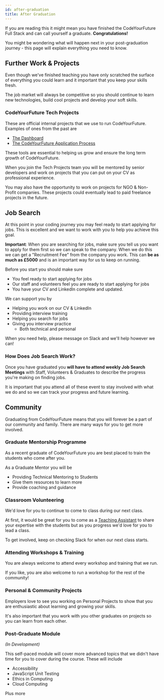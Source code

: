 ```yaml
---
id: after-graduation
title: After Graduation
---
```


If you are reading this it might mean you have finished the CodeYourFuture Full Stack and can call yourself a graduate. **Congratulations!**

You might be wondering what will happen next in your post-graduation journey - this page will explain everything you need to know.

## Further Work & Projects

Even though we've finished teaching you have only scratched the surface of everything you could learn and it important that you keep your skills fresh.

The job market will always be competitive so you should continue to learn new technologies, build cool projects and develop your soft skills.

### CodeYourFuture Tech Projects

These are official internal projects that we use to run CodeYourFuture. Examples of ones from the past are

- [The Dashboard](https://dashboard.codeyourfuture.io/)
- [The CodeYourFuture Application Process](https://course1.codeyourfuture.io/)

These tools are essential to helping us grow and ensure the long term growth of CodeYourFuture.

When you join the Tech Projects team you will be mentored by senior developers and work on projects that you can put on your CV as professional experience.

You may also have the opportunity to work on projects for NGO & Non-Profit companies. These projects could eventually lead to paid freelance projects in the future.

## Job Search

At this point in your coding journey you may feel ready to start applying for jobs. This is excellent and we want to work with you to help you achieve this goal.

**Important**: When you are searching for jobs, make sure you tell us you want to apply for them first so we can speak to the company. When we do this we can get a "Recruitment Fee" from the company you work. This can **be as much as £5000** and is an important way for us to keep on running.

Before you start you should make sure

- You feel ready to start applying for jobs
- Our staff and volunteers feel you are ready to start applying for jobs
- You have your CV and LinkedIn complete and updated.

We can support you by

- Helping you work on our CV & LinkedIn
- Providing interview training
- Helping you search for jobs
- Giving you interview practice
  - Both technical and personal

When you need help, please message on Slack and we'll help however we can!

### How Does Job Search Work?

Once you have graduated you **will have to attend weekly Job Search Meetings** with Staff, Volunteers & Graduates to describe the progress you're making on finding jobs.

It is important that you attend all of these event to stay involved with what we do and so we can track your progress and future learning.

## Community

Graduating from CodeYourFuture means that you will forever be a part of our community and family. There are many ways for you to get more involved.

### Graduate Mentorship Programme

As a recent graduate of CodeYourFuture you are best placed to train the students who come after you.

As a Graduate Mentor you will be

- Providing Technical Mentoring to Students
- Give them resources to learn more
- Provide coaching and guidance

### Classroom Volunteering

We'd love for you to continue to come to class during our next class.

At first, it would be great for you to come as a [Teaching Assistant](https://teachertraining.codeyourfuture.io/roles/teaching-assistant/role) to share your expertise with the students but as you progress we'd love for you to lead a class.

To get involved, keep on checking Slack for when our next class starts.

### Attending Workshops & Training

You are always welcome to attend every workshop and training that we run.

If you like, you are also welcome to run a workshop for the rest of the community!

### Personal & Community Projects

Employers love to see you working on Personal Projects to show that you are enthusiastic about learning and growing your skills.

It's also important that you work with you other graduates on projects so you can learn from each other.

### Post-Graduate Module

_(In Development)_

This self-paced module will cover more advanced topics that we didn't have time for you to cover during the course. These will include

- Accessibility
- JavaScript Unit Testing
- Ethics in Computing
- Cloud Computing

Plus more
